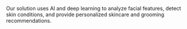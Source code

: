 Our solution uses AI and deep learning to analyze facial features, detect skin conditions, and provide personalized skincare and grooming recommendations.
